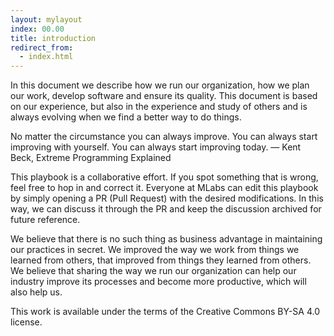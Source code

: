 ```yaml
---
layout: mylayout
index: 00.00
title: introduction
redirect_from:
  - index.html
---
```


In this document we describe how we run our organization, how we plan our work, develop software and ensure its quality. This document is based on our experience, but also in the experience and study of others and is always evolving when we find a better way to do things.

No matter the circumstance you can always improve. You can always start improving with yourself. You can always start improving today. 
— Kent Beck, Extreme Programming Explained

This playbook is a collaborative effort. If you spot something that is wrong, feel free to hop in and correct it. Everyone at MLabs can edit this playbook by simply opening a PR (Pull Request) with the desired modifications. In this way, we can discuss it through the PR and keep the discussion archived for future reference.

We believe that there is no such thing as business advantage in maintaining our practices in secret. We improved the way we work from things we learned from others, that improved from things they learned from others. We believe that sharing the way we run our organization can help our industry improve its processes and become more productive, which will also help us.

This work is available under the terms of the Creative Commons BY-SA 4.0 license.